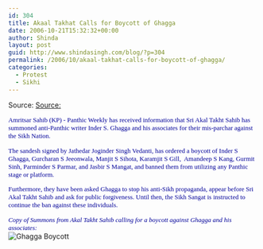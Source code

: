 ```yaml
---
id: 304
title: Akaal Takhat Calls for Boycott of Ghagga
date: 2006-10-21T15:32:32+00:00
author: Shinda
layout: post
guid: http://www.shindasingh.com/blog/?p=304
permalink: /2006/10/akaal-takhat-calls-for-boycott-of-ghagga/
categories:
  - Protest
  - Sikhi
---
```

Source: [Source:](http://www.panthic.org/news/125/ARTICLE/2839/2006-10-21.html) 

<span style="font-family: verdana; font-size: 12px; color: #000000"><font size="2" face="Verdana"><font color="#993300"><font color="#000099">Amritsar Sahib (KP) - Panthic Weekly has received information that Sri Akal Takht Sahib has summoned anti-Panthic writer Inder S. Ghagga and his associates for their mis-parchar against the Sikh Nation.</p> 

<p>
  The sandesh signed by Jathedar Joginder Singh Vedanti, has ordered a boycott of Inder S Ghagga, Gurcharan S Jeeonwala, Manjit S Sihota, Karamjit S Gill,  Amandeep S Kang, Gurmit Sinh, Parminder S Parmar, and Jasbir S Mangat, and banned them from utilizing any Panthic stage or platform.
</p>

<p>
  Furthermore, they have been asked Ghagga to stop his anti-Sikh propaganda, appear before Sri Akal Takht Sahib and ask for public forgiveness. Until then, the Sikh Sangat is instructed to continue the ban against these individuals.
</p>

<p>
  </font><em><font color="#000099">Copy of Summons from Akal Takht Sahib calling for a boycott against Ghagga and his associates:</font></em></font></font></span><br /> <img alt="Ghagga Boycott" id="image303" src="http://www.shindasingh.com/blog/wp-content/uploads/2006/10/akal_takht_sandesh_10_21_06_re_ghagga.gif" />
</p>